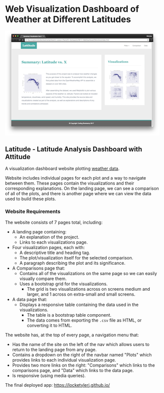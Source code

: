 # Web Visualization Dashboard of Weather at Different Latitudes


![Images/landingResize.png](Images/landingResize.png)

## Latitude - Latitude Analysis Dashboard with Attitude

A visualization dashboard website plotting [weather data](Resources/cities.csv).

 Website includes individual pages for each plot and a way to navigate between them. These pages contain the visualizations and their corresponding explanations. On the landing page, we can see a comparison of all of the plots, and there is another page where we can view the data used to build these plots. 

### Website Requirements

The website consists of 7 pages total, including:

* A landing page containing:
  * An explanation of the project.
  * Links to each visualizations page.
* Four visualization pages, each with:
  * A descriptive title and heading tag.
  * The plot/visualization itself for the selected comparison.
  * A paragraph describing the plot and its significance.
* A Comparisons page that:
  * Contains all of the visualizations on the same page so we can easily visually compare them.
  * Uses a bootstrap grid for the visualizations.
    * The grid is two visualizations across on screens medium and larger, and 1 across on extra-small and small screens.
* A data page that:
  * Displays a responsive table containing the data used in the visualizations.
    * The table is a bootstrap table component.
    * The data comes from exporting the `.csv` file as HTML, or converting it to HTML.

The website has, at the top of every page, a navigation menu that:

* Has the name of the site on the left of the nav which allows users to return to the landing page from any page.
* Contains a dropdown on the right of the navbar named "Plots" which provides links to each individual visualization page.
* Provides two more links on the right: "Comparisons" which links to the comparisons page, and "Data" which links to the data page.
* Is responsive (using media queries). 

 The final deployed app: https://locketylerj.github.io/
